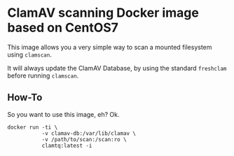 # ClamAV scanning Docker image based on CentOS7

This image allows you a very simple way to scan a mounted filesystem using `clamscan`.

It will always update the ClamAV Database, by using the standard `freshclam` before running `clamscan`.


## How-To
So you want to use this image, eh?
Ok.

```
docker run -ti \
           -v clamav-db:/var/lib/clamav \
           -v /path/to/scan:/scan:ro \
           clamtq:latest -i
```
